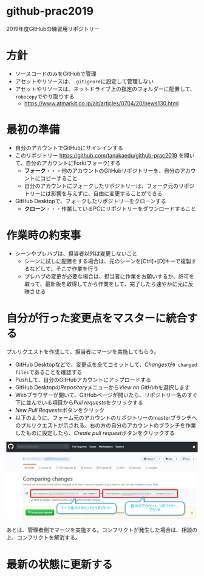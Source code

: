 # github-prac2019
2019年度GitHubの練習用リポジトリー

# 方針
- ソースコードのみをGitHubで管理
- アセットやリソースは、`.gitignore`に設定して管理しない
- アセットやリソースは、ネットドライブ上の指定のフォルダーに配置して、`robocopy`でやり取りする
  - https://www.atmarkit.co.jp/ait/articles/0704/20/news130.html
  
# 最初の準備
- 自分のアカウントでGitHubにサインインする
- このリポジトリー https://github.com/tanakaedu/github-prac2019 を開いて、自分のアカウントにFork(フォーク)する
  - **フォーク**・・・他のアカウントのGitHubリポジトリーを、自分のアカウントにコピーすること
  - 自分のアカウントにフォークしたリポジトリーは、フォーク元のリポジトリーには影響を与えずに、自由に変更することができる
- GitHub Desktopで、フォークしたリポジトリーをクローンする
  - **クローン**・・・作業しているPCにリポジトリーをダウンロードすること

# 作業時の約束事
- シーンやプレハブは、担当者以外は変更しないこと
  - シーンに試しに配置をする場合は、元のシーンを[Ctrl]+[D]キーで複製するなどして、そこで作業を行う
  - プレハブの変更が必要な場合は、担当者に作業をお願いするか、許可を取って、最新版を取得してから作業をして、完了したら速やかに元に反映させる

# 自分が行った変更点をマスターに統合する
プルリクエストを作成して、担当者にマージを実施してもらう。

- GitHub Desktopなどで、変更点を全てコミットして、*Changes*が`0 changed files`であることを確認する
- Pushして、自分のGitHubアカウントにアップロードする
- GitHub Desktopの*Repository*メニューから*View on GitHub*を選択します
- Webブラウザーが開いて、GitHubページが開いたら、リポジトリー名のすぐ下に並んでいる項目から*Pull requests*をクリックする
- *New Pull Requests*ボタンをクリック
- 以下のように、フォーム元のアカウントのリポジトリーのmasterブランチへのプルリクエストが示される。右の方の自分のアカウントのブランチを作業したものに設定したら、*Create pull request*ボタンをクリックする

![プルリクエスト](Images/img00.png)

あとは、管理者側でマージを実施する。コンフリクトが発生した場合は、相談の上、コンフリクトを解消する。

# 最新の状態に更新する






